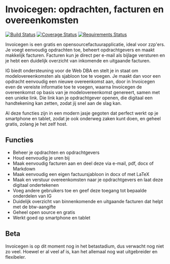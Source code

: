 # Invoicegen: opdrachten, facturen en overeenkomsten

[![Build Status](https://travis-ci.org/jlmdegoede/Invoicegen.svg?branch=master)](https://travis-ci.org/jlmdegoede/Invoicegen)
[![Coverage Status](https://coveralls.io/repos/github/jlmdegoede/Invoicegen/badge.svg?branch=master)](https://coveralls.io/github/jlmdegoede/Invoicegen?branch=master)
[![Requirements Status](https://requires.io/github/jlmdegoede/Invoicegen/requirements.svg?branch=master)](https://requires.io/github/jlmdegoede/Invoicegen/requirements/?branch=master)

Invoicegen is een gratis en opensourcefactuurapplicatie, ideal voor zzp'ers. Je voegt eenvoudig opdrachten toe, beheert opdrachtgevers en maakt makkelijk facturen. Facturen kun je direct per e-mail als bijlage versturen en je hebt een duidelijk overzicht van inkomende en uitgaande facturen. 

IG biedt ondersteuning voor de Web DBA en stelt je in staat om modelovereenkomsten als sjabloon toe te voegen. Je maakt dan voor een opdracht eenvoudig een nieuwe overeenkomst aan, door in Invoicegen even de vereiste informatie toe te voegen, waarna Invoicegen de overeenkomst op basis van je modelovereenkomst genereert, samen met een unieke link. Die link kan je opdrachtgever openen, die digitaal een handtekening kan zetten, zodat jij snel aan de slag kan.

Al deze functies zijn in een modern jasje gegoten dat perfect werkt op je smartphone en tablet, zodat je ook onderweg zaken kunt doen, en geheel gratis, zolang je het zelf host.

## Functies
- Beheer je opdrachten en opdrachtgevers
- Houd eenvoudig je uren bij
- Maak eenvoudig facturen aan en deel deze via e-mail, pdf, docx of Markdown
- Maak eenvoudig een eigen factuursjabloon in docx of met LaTeX
- Maak en verstuur overeenkomsten naar je opdrachtgevers en laat deze digitaal ondertekenen
- Voeg andere gebruikers toe en geef deze toegang tot bepaalde onderdelen van IG
- Duidelijk overzicht van binnenkomende en uitgaande facturen dat helpt met de btw-aangifte
- Geheel open source en gratis
- Werkt goed op smartphone en tablet

## Beta
Invoicegen is op dit moment nog in het betastadium, dus verwacht nog niet zo veel. Hoewel er al veel af is, kan het allemaal nog wat uitgebreider en flexibeler.
